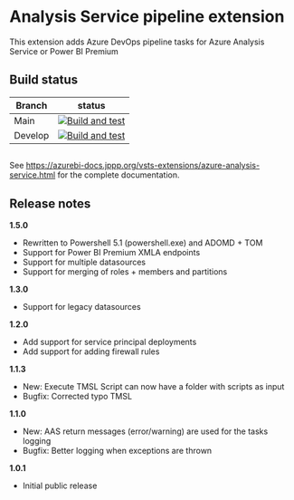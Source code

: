 # Analysis Service pipeline extension

This extension adds Azure DevOps pipeline tasks for Azure Analysis Service or Power BI Premium

## Build status

| Branch  | status                                                                                                                                                                                                                           |
| ------- | -------------------------------------------------------------------------------------------------------------------------------------------------------------------------------------------------------------------------------- |
| Main    | [![Build and test](https://github.com/liprec/vsts-release-aas/workflows/Build%20and%20test/badge.svg?branch=main)](https://github.com/liprec/vsts-release-aas/actions?query=branch%3Amain+workflow%3A%22Build+and+test%22)       |
| Develop | [![Build and test](https://github.com/liprec/vsts-release-aas/workflows/Build%20and%20test/badge.svg?branch=develop)](https://github.com/liprec/vsts-release-aas/actions?query=branch%3Adevelop+workflow%3A%22Build+and+test%22) |

## 

See https://azurebi-docs.jppp.org/vsts-extensions/azure-analysis-service.html for the complete documentation.

## Release notes

**1.5.0**
- Rewritten to Powershell 5.1 (powershell.exe) and ADOMD + TOM
- Support for Power BI Premium XMLA endpoints
- Support for multiple datasources
- Support for merging of roles + members and partitions

**1.3.0**
- Support for legacy datasources

**1.2.0**
- Add support for service principal deployments
- Add support for adding firewall rules

**1.1.3**
- New: Execute TMSL Script can now have a folder with scripts as input
- Bugfix: Corrected typo TMSL

**1.1.0**
- New: AAS return messages (error/warning) are used for the tasks logging
- Bugfix: Better logging when exceptions are thrown

**1.0.1**
- Initial public release